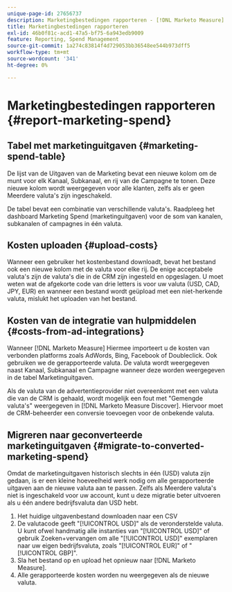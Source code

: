 ```yaml
---
unique-page-id: 27656737
description: Marketingbestedingen rapporteren - [!DNL Marketo Measure]
title: Marketingbestedingen rapporteren
exl-id: 46b0f81c-acd1-47a5-bf75-6a943edb9009
feature: Reporting, Spend Management
source-git-commit: 1a274c83814f4d729053bb36548ee544b973dff5
workflow-type: tm+mt
source-wordcount: '341'
ht-degree: 0%

---
```


# Marketingbestedingen rapporteren {#report-marketing-spend}

## Tabel met marketinguitgaven {#marketing-spend-table}

De lijst van de Uitgaven van de Marketing bevat een nieuwe kolom om de munt voor elk Kanaal, Subkanaal, en rij van de Campagne te tonen. Deze nieuwe kolom wordt weergegeven voor alle klanten, zelfs als er geen Meerdere valuta&#39;s zijn ingeschakeld.

De tabel bevat een combinatie van verschillende valuta&#39;s. Raadpleeg het dashboard Marketing Spend (marketinguitgaven) voor de som van kanalen, subkanalen of campagnes in één valuta.

## Kosten uploaden {#upload-costs}

Wanneer een gebruiker het kostenbestand downloadt, bevat het bestand ook een nieuwe kolom met de valuta voor elke rij. De enige acceptabele valuta&#39;s zijn de valuta&#39;s die in de CRM zijn ingesteld en opgeslagen. U moet weten wat de afgekorte code van drie letters is voor uw valuta (USD, CAD, JPY, EUR) en wanneer een bestand wordt geüpload met een niet-herkende valuta, mislukt het uploaden van het bestand.

## Kosten van de integratie van hulpmiddelen {#costs-from-ad-integrations}

Wanneer [!DNL Marketo Measure] Hiermee importeert u de kosten van verbonden platforms zoals AdWords, Bing, Facebook of Doubleclick. Ook gebruiken we de gerapporteerde valuta. De valuta wordt weergegeven naast Kanaal, Subkanaal en Campagne wanneer deze worden weergegeven in de tabel Marketinguitgaven.

Als de valuta van de advertentieprovider niet overeenkomt met een valuta die van de CRM is gehaald, wordt mogelijk een fout met &quot;Gemengde valuta&#39;s&quot; weergegeven in [!DNL Marketo Measure Discover]. Hiervoor moet de CRM-beheerder een conversie toevoegen voor de onbekende valuta.

## Migreren naar geconverteerde marketinguitgaven {#migrate-to-converted-marketing-spend}

Omdat de marketinguitgaven historisch slechts in één (USD) valuta zijn gedaan, is er een kleine hoeveelheid werk nodig om alle gerapporteerde uitgaven aan de nieuwe valuta aan te passen. Zelfs als Meerdere valuta&#39;s niet is ingeschakeld voor uw account, kunt u deze migratie beter uitvoeren als u één andere bedrijfsvaluta dan USD hebt.

1. Het huidige uitgavenbestand downloaden naar een CSV
1. De valutacode geeft &quot;[!UICONTROL USD]&quot; als de veronderstelde valuta. U kunt ofwel handmatig alle instanties van &quot;[!UICONTROL USD]&quot; of gebruik Zoeken+vervangen om alle &quot;[!UICONTROL USD]&quot; exemplaren naar uw eigen bedrijfsvaluta, zoals &quot;[!UICONTROL EUR]&quot; of &quot;[!UICONTROL GBP]&quot;.
1. Sla het bestand op en upload het opnieuw naar [!DNL Marketo Measure].
1. Alle gerapporteerde kosten worden nu weergegeven als de nieuwe valuta.
